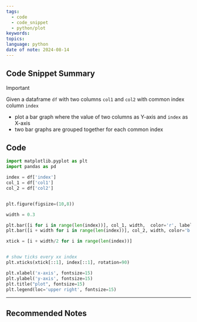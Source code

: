 ```yaml
---
tags:
  - code
  - code_snippet
  - python/plot
keywords: 
topics: 
language: python
date of note: 2024-08-14
---
```


## Code Snippet Summary

>[!important]
>Given a dataframe `df` with two columns `col1` and `col2` with common index column `index`
>- plot a bar graph where the value of two columns as Y-axis and `index` as X-axis
>- two bar graphs are grouped together for each common index


## Code

```python
import matplotlib.pyplot as plt
import pandas as pd

index = df['index']
col_1 = df['col1']
col_2 = df['col2']


plt.figure(figsize=(10,8))

width = 0.3

plt.bar([i for i in range(len(index))], col_1, width,  color='r', label='new model')
plt.bar([i + width for i in range(len(index))], col_2, width, color='b', label='old model')

xtick = [i + width/2 for i in range(len(index))]


# show ticks every xx index
plt.xticks(xtick[::1], index[::1], rotation=90)

plt.xlabel('x-axis', fontsize=15)
plt.ylabel('y-axis', fontsize=15)
plt.title("plot", fontsize=15)
plt.legend(loc='upper right', fontsize=15)

```





-----------
##  Recommended Notes


